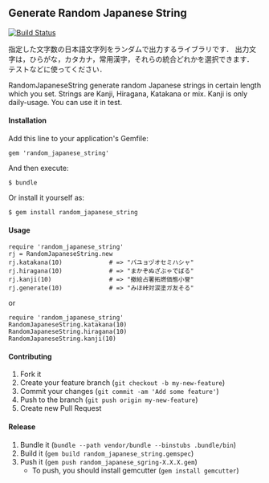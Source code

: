 ## Generate Random Japanese String
[![Build Status](https://travis-ci.org/tcnksm/random_japanese_string.png?branch=master)](https://travis-ci.org/tcnksm/random_japanese_string)

指定した文字数の日本語文字列をランダムで出力するライブラリです．
出力文字は，ひらがな，カタカナ，常用漢字，それらの統合どれかを選択できます．
テストなどに使ってください．

RandomJapaneseString generate random Japanese strings in certain length which you set.
Strings are Kanji, Hiragana, Katakana or mix. Kanji is only daily-usage.
You can use it in test. 

#### Installation

Add this line to your application's Gemfile:

    gem 'random_japanese_string'

And then execute:

    $ bundle

Or install it yourself as:

    $ gem install random_japanese_string

#### Usage

    require 'random_japanese_string'
    rj = RandomJapaneseString.new
    rj.katakana(10)             # => "バユョヅオセミハシャ"
    rj.hiragana(10)             # => "まかぞぬざぶゃでばる"
    rj.kanji(10)                # => "撤絵占署拓燃価態小誉"
    rj.generate(10)             # => "みほ峠対涙塗ガ友そる"

or

    require 'random_japanese_string'
    RandomJapaneseString.katakana(10)
    RandomJapaneseString.hiragana(10)
    RandomJapaneseString.kanji(10)    
    
#### Contributing

1. Fork it
2. Create your feature branch (`git checkout -b my-new-feature`)
3. Commit your changes (`git commit -am 'Add some feature'`)
4. Push to the branch (`git push origin my-new-feature`)
5. Create new Pull Request

#### Release

1. Bundle it (`bundle --path vendor/bundle --binstubs .bundle/bin`)
2. Build it (`gem build random_japanese_string.gemspec`)
3. Push it (`gem push random_japanese_sgring-X.X.X.gem`)
    - To push, you should install gemcutter (`gem install gemcutter`)
